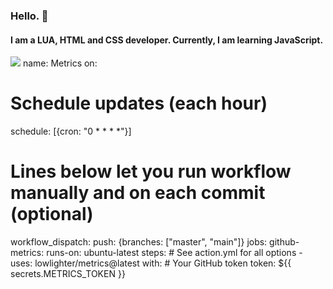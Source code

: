 ### Hello. 👋
#### I am a LUA, HTML and CSS developer. Currently, I am learning JavaScript.
![](https://github-profile-summary-cards.vercel.app/api/cards/profile-details?username=faderzz&theme=monokai)
name: Metrics
on:
  # Schedule updates (each hour)
  schedule: [{cron: "0 * * * *"}]
  # Lines below let you run workflow manually and on each commit (optional)
  workflow_dispatch:
  push: {branches: ["master", "main"]}
jobs:
  github-metrics:
    runs-on: ubuntu-latest
    steps:
      # See action.yml for all options
      - uses: lowlighter/metrics@latest
        with:
          # Your GitHub token
          token: ${{ secrets.METRICS_TOKEN }}
